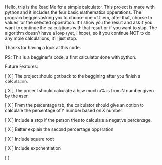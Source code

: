 Hello, this is the Read Me for a simple calculator.
This project is made with python and it includes the four basic mathematics opperations.
The program beggins asking you to choose one of them, after that, choose to values for the selected opperation.
It'll show you the result and ask if you want to continue the calculations with that result or if you want to stop.
The algorithm doesn't have a loop (yet, I hope), so if you continue NOT to do any more calculations, it'll just stop.

Thanks for having a look at this code.

PS: This is a begginer's code, a first calculator done with python.

Future Features:

[ X ] The project should got back to the beggining after you finish a calculation.

[ X ] The project should calculate a how much x% is from N number given by the user. 

[ X ] From the percentage tab, the calculator should give an option to calculate the percentage of Y number based on X number.

[ X ] Include a stop if the person tries to calculate a negative percentage.

[ X ] Better explain the second percentage opperation

[ X ] Include square root

[ X ] Include exponentiation

[   ] 